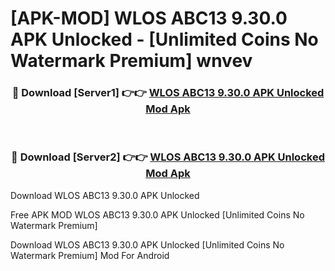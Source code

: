 # [APK-MOD] WLOS ABC13 9.30.0 APK Unlocked - [Unlimited Coins No Watermark Premium] wnvev



<div align="center">
<h3>🔴 Download [Server1] 👉👉 <a href="https://momento.my/?title=WLOS_ABC13_9.30.0_APK_Unlocked">WLOS ABC13 9.30.0 APK Unlocked Mod Apk</a></h3><br>

<h3>🔴 Download [Server2] 👉👉 <a href="https://momento.my/?title=WLOS_ABC13_9.30.0_APK_Unlocked">WLOS ABC13 9.30.0 APK Unlocked Mod Apk</a></h3>
</div>



Download WLOS ABC13 9.30.0 APK Unlocked 

Free APK MOD WLOS ABC13 9.30.0 APK Unlocked [Unlimited Coins No Watermark Premium]

Download WLOS ABC13 9.30.0 APK Unlocked [Unlimited Coins No Watermark Premium] Mod For Android
